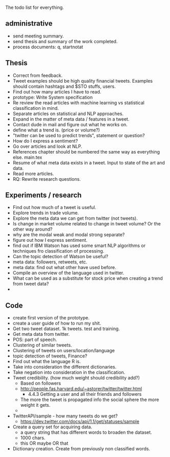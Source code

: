 The todo list for everything. 
## administrative
* send meeting summary.
* send thesis and summary of the work completed. 
* process documents: q, startnotat

## Thesis
* Correct from feedback. 
* Tweet examples should be high quality financial tweets. Examples should
contain hashtags and $STO stuffs, users. 
* Find out how many articles I have to read. 
* prototype: Write System specification
* Re review the read articles with machine learning vs statistical classification in mind. 
* Separate articles on statistical and NLP approaches. 
* Expand in the matter of meta data / features in a tweet. 
* Contact dude in mail and figure out what he works on. 
* define what a trend is. (price or volume?)
* "twitter can be used to predict trends", statement or question?
* How do I express a sentiment? 
* Go over articles and look at NLP.
* References chapter should be numbered the same way as everything else. main.tex 
* Resume of what meta data exists in a tweet. Input to state of the art and data. 
* Read more articles.  
* RQ: Rewrite research questions. 

## Experiments / research
* Find out how much of a tweet is useful. 
* Explore trends in trade volume. 
* Explore the meta data we can get from twitter (not tweets).
* Is change in market volume related to change in tweet volume? Or the other way around?
* why are the modal weak and modal strong separate? 
* figure out how I express sentiment. 
* find out if IBM Watson has used some smart NLP algorithms or techniques fro classification of processing.  
* Can the topic detection of Watson be useful? 
* meta data: followers, retweets, etc. 
* meta data: find out what other have used before.  
* Compile an overview of the language used in twitter. 
* What can be used as a substitute for stock price when creating a trend from tweet data?
* 

## Code
* create first version of the prototype. 
* create a user guide of how to run my shit. 
* Get two tweet dataset. 1k tweets. test and training. 
* Get meta data from twitter. 
* POS: part of speech. 
* Clustering of similar tweets.
* Clustering of tweets on users/location/language
* topic detection of tweets, Finance? 
* Find out what the language R is. 
* Take into consideration the different dictionaries. 
* Take negation into consideration in the classification. 
* Tweet credibility. (how much weight should credibility add?) 
	* Based on followers
	* http://people.fas.harvard.edu/~astorer/twitter/twitter.html
		* 4.4.3 Getting a user and all their friends and followers
	* The more the tweet is propagated info the social sphere the more weight it gets. 
	*  
* TwitterAPI/sample - how many tweets do we get?
	* https://dev.twitter.com/docs/api/1.1/get/statuses/sample
* Create a query set for acquiring data. 
	* a query string that has different words to broaden the dataset. 
	* 1000 chars. 
	* this OR maybe OR that
* Dictionary creation. Create from previously non classified words.

